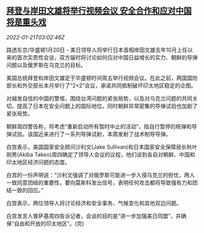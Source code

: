 <!--1642735862000-->
[拜登与岸田文雄将举行视频会议 安全合作和应对中国将是重头戏](https://cn.reuters.com/article/biden-kishida-talk-china-0121-idCNKBS2JV07U)
------

<div><i>2022-01-21T03:02:46Z</i></div><p>路透东京/华盛顿1月20日 - 美日领导人将举行日本首相岸田文雄去年10月上任以来的首次实质性会谈，双方届时将讨论如何应对中国日益增长的实力、朝鲜的导弹问题以及俄罗斯在乌克兰的目标。</p><p>美国总统拜登和岸田文雄定于华盛顿时间周五举行视频会议。在此之前，两国国防部长和外交部长本月举行了“2+2”会议，承诺共同抵制破坏印太地区稳定的企图。</p><p>对越发自信的中国的警惕，围绕台湾问题的紧张局势，以及对乌克兰问题的共同关切，提高了日本在安全问题上的国际地位。同时朝鲜异常密集的导弹试验也加剧了紧张局势。</p><p>朝鲜周四警告称，将考虑“重新启动所有暂时中止的活动”，指自行暂停的核弹和导弹试验。该国近来进行了一系列导弹试射，本周发射了战术制导导弹。</p><p>白宫表示，美国国家安全顾问沙利文(Jake Sullivan)和日本国家安全保障局长秋叶刚男(Akiba Takeo)周四确定了领导人会议的议程，他们谈到各自对朝鲜、中国和印太地区经济问题的态度。</p><p>白宫的一份声明说：“沙利文强调了对俄罗斯可能进一步入侵乌克兰的担忧，两人一致同意团结的重要性，要向莫斯科发出信号，表明任何攻击都将导致强有力和团结一致的回应。”</p><p>白宫表示，两位领导人将讨论经济和安全事务、气候变化和其他双边问题。</p><p>白宫发言人普萨基周四告诉记者，会谈的目的是“进一步加强美日同盟”，并确保“自由和开放的印太地区”。(完)</p>
